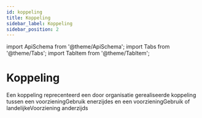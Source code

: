 ```yaml
---
id: koppeling
title: Koppeling
sidebar_label: Koppeling
sidebar_position: 2
---
```


import ApiSchema from '@theme/ApiSchema';
import Tabs from '@theme/Tabs';
import TabItem from '@theme/TabItem';

# Koppeling

Een koppeling reprecenteerd een door organisatie gerealiseerde koppeling tussen een voorzieningGebruik enerzijdes en een voorzieningGebruik of landelijkeVoorziening anderzijds